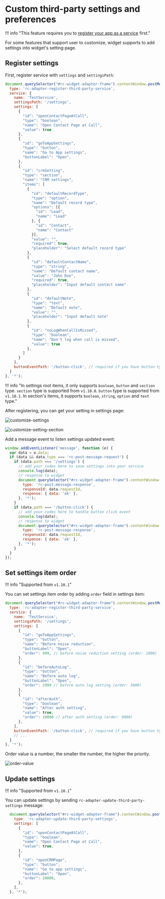 # Custom third-party settings and preferences

!!! info "This feature requires you to [register your app as a service](index.md) first."

For some features that support user to customize, widget supports to add settings into widget's setting page.

## Register settings

First, register service with `settings` and `settingsPath`:

```js
document.querySelector("#rc-widget-adapter-frame").contentWindow.postMessage({
  type: 'rc-adapter-register-third-party-service',
  service: {
    name: 'TestService',
    settingsPath: '/settings',
    settings: [
      {
        "id": "openContactPageAtCall",
        "type": "boolean",
        "name": "Open Contact Page at Call",
        "value": true
      },
      {
        "id": "goToAppSettings",
        "type": "button",
        "name": "Go to App settings",
        "buttonLabel": "Open",
      },
      {
        "id": "crmSetting",
        "type": "section",
        "name": "CRM settings",
        "items": [
          {
            "id": "defaultRecordType",
            "type": "option",
            "name": "Default record type",
            "options": [{
              "id": "Lead",
              "name": "Lead"
            }, {
              "id": "Contact",
              "name": "Contact"
            }],
            "value": "",
            "required": true,
            "placeholder": "Select default record type"
          },
          {
            "id": "defaultContactName",
            "type": "string",
            "name": "Default contact name",
            "value": "John Doe",
            "required": true,
            "placeholder": "Input default contact name"
          },
          {
            "id": "defaultNote",
            "type": "text",
            "name": "Default note",
            "value": "",
            "placeholder": "Input default note"
          },
          {
            "id": "noLogWhenCallIsMissed",
            "type": "boolean",
            "name": "Don't log when call is missed",
            "value": true
          },
        ]
      }
    ],
    buttonEventPath: '/button-click', // required if you have button type in settings
  }
}, '*');
```

!!! info "In settings root items, it only supports `boolean`, `button` and `section` type. `section` type is supported from `v1.10.0`. `button` type is supported from `v1.10.1`. In section's items, it supports `boolean`, `string`, `option` and `text` type."

After registering, you can get your setting in settings page:

![customize-settings](https://github.com/ringcentral/ringcentral-embeddable/assets/7036536/d753ab78-a791-4e38-8765-ad633f8a1363)

![customize-setting-section](https://github.com/ringcentral/ringcentral-embeddable/assets/7036536/29bc2481-05ec-4e29-bd77-9a63f9cdf1d0)

Add a message event to listen settings updated event:

```js
window.addEventListener('message', function (e) {
  var data = e.data;
  if (data && data.type === 'rc-post-message-request') {
    if (data.path === '/settings') {
      // add your codes here to save settings into your service
      console.log(data);
      // response to widget
      document.querySelector("#rc-widget-adapter-frame").contentWindow.postMessage({
        type: 'rc-post-message-response',
        responseId: data.requestId,
        response: { data: 'ok' },
      }, '*');
    }
    if (data.path === '/button-click') {
      // add your codes here to handle button click event
      console.log(data);
      // response to widget
      document.querySelector("#rc-widget-adapter-frame").contentWindow.postMessage({
        type: 'rc-post-message-response',
        responseId: data.requestId,
        response: { data: 'ok' },
      }, '*');
    }
  }
});
```

## Set settings item order

!!! info "Supported from `v1.10.1`"

You can set settings item order by adding `order` field in settings item:

```js
document.querySelector("#rc-widget-adapter-frame").contentWindow.postMessage({
  type: 'rc-adapter-register-third-party-service',
  service: {
    name: 'TestService',
    settingsPath: '/settings',
    settings: [
      {
        "id": "goToAppSettings",
        "type": "button",
        "name": "Before noise reduction",
        "buttonLabel": "Open",
        "order": 999, // before noise reduction setting (order: 1000)
      },
      {
        "id": "beforeAutoLog",
        "type": "button",
        "name": "Before auto log",
        "buttonLabel": "Open",
        "order": 2999 // before auto log setting (order: 3000)
      },
      {
        "id": "afterAuth",
        "type": "boolean",
        "name": "After auth setting",
        "value": true,
        "order": 10000 // after auth setting (order: 9000)
      },
    ],
    buttonEventPath: '/button-click', // required if you have button type in settings
    // ...
  }
}, '*');
```

Order value is a number, the smaller the number, the higher the priority.

![order-value](https://github.com/ringcentral/ringcentral-embeddable/assets/7036536/cf83505e-5a9f-49f5-a96a-624782ef2ed9)

## Update settings

!!! info "Supported from `v1.10.1`"

You can update settings by sending `rc-adapter-update-third-party-settings` message:

```js
  document.querySelector("#rc-widget-adapter-frame").contentWindow.postMessage({
    type: 'rc-adapter-update-third-party-settings',
    settings: [
      {
        "id": "openContactPageAtCall",
        "type": "boolean",
        "name": "Open Contact Page at Call",
        "value": true,
      },
      {
        "id": "openCRMPage",
        "type": "button",
        "name": "Go to app settings",
        "buttonLabel": "Open",
        "order": 10000,
      },
    ],
  }, '*');
```